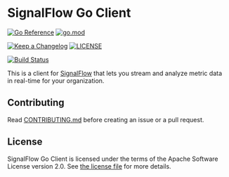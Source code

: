 # SignalFlow Go Client

[![Go Reference](https://pkg.go.dev/badge/github.com/signalfx/signalflow-client-go/signalflow.svg)](https://pkg.go.dev/github.com/signalfx/signalflow-client-go/signalflow)
[![go.mod](https://img.shields.io/github/go-mod/go-version/signalfx/signalflow-client-go)](go.mod)

[![Keep a Changelog](https://img.shields.io/badge/changelog-Keep%20a%20Changelog-%23E05735)](CHANGELOG.md)
[![LICENSE](https://img.shields.io/github/license/signalfx/signalflow-client-go)](LICENSE)

[![Build Status](https://img.shields.io/github/actions/workflow/status/signalfx/signalflow-client-go/ci.yml?branch=main)](https://github.com/signalfx/signalflow-client-go/actions?query=branch%3Amain)

This is a client for [SignalFlow](https://dev.splunk.com/observability/docs/signalflow)
that lets you stream and analyze metric data in real-time for your organization.

## Contributing

Read [CONTRIBUTING.md](CONTRIBUTING.md)
before creating an issue or a pull request.

## License

SignalFlow Go Client is licensed under the terms of
the Apache Software License version 2.0.
See [the license file](./LICENSE) for more details.
